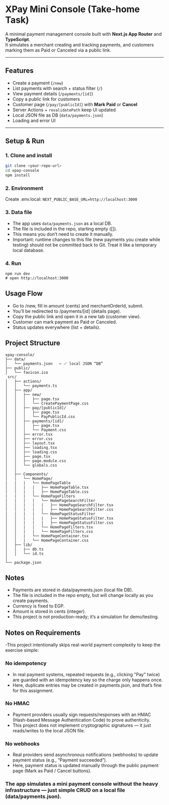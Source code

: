 # XPay Mini Console (Take-home Task)

A minimal payment management console built with **Next.js App Router** and **TypeScript**.  
It simulates a merchant creating and tracking payments, and customers marking them as Paid or Canceled via a public link.

---

## Features
- Create a payment (`/new`)
- List payments with search + status filter (`/`)
- View payment details (`/payments/[id]`)
- Copy a public link for customers
- Customer page (`/pay/[publicId]`) with **Mark Paid** or **Cancel**
- Server Actions + `revalidatePath` keep UI updated
- Local JSON file as DB (`data/payments.json`)
- Loading and error UI

---

## Setup & Run

### 1. Clone and install
```bash
git clone <your-repo-url>
cd xpay-console
npm install
```

### 2. Environment

Create .env.local: ``` NEXT_PUBLIC_BASE_URL=http://localhost:3000 ```

### 3. Data file

- The app uses ``` data/payments.json ``` as a local DB.
- The file is included in the repo, starting empty ([]).
- This means you don’t need to create it manually.
- Important: runtime changes to this file (new payments you create while testing) should not be committed back to Git. Treat it like a temporary local database.

### 4. Run

``` 
npm run dev
# open http://localhost:3000
```

## Usage Flow
- Go to /new, fill in amount (cents) and merchantOrderId, submit.
- You’ll be redirected to /payments/[id] (details page).
- Copy the public link and open it in a new tab (customer view).
- Customer can mark payment as Paid or Canceled.
- Status updates everywhere (list + details).

## Project Structure
```
xpay-console/
├── data/
│   └── payments.json   ← ✅ local JSON “DB”
├── public/
│   └── favicon.ico
 src/
│   ├── actions/
│   │   └── payments.ts
│   ├── app/
│   │   ├── new/
│   │   │   ├── page.tsx
│   │   │   └── CreatePaymentPage.css
│   │   ├── pay/[publicId]/
│   │   │   ├── page.tsx
│   │   │   └── PayPublicId.css
│   │   ├── payments/[id]/
│   │   │   ├── page.tsx
│   │   │   └── Payment.css
│   │   ├── error.tsx
│   │   ├── error.css
│   │   ├── layout.tsx
│   │   ├── loading.tsx
│   │   ├── loading.css
│   │   ├── page.tsx
│   │   ├── page.module.css
│   │   └── globals.css
│   │
│   ├── Components/
│   │   └── HomePage/
|   |   |   └── HomePageTable
│   │   |   |   ├── HomePageTable.tsx
│   │   |   |   ├── HomePageTable.css
|   |   |   └── HomePageFilters
|   |   |   |   └── HomePageSearchFilter
│   │   |   |   |   ├── HomePageSearchFilter.tsx
│   │   |   |   |   ├── HomePageSearchFilter.css
|   |   |   |   └── HomePageStatusFilter
│   │   |   |   |   ├── HomePageStatusFilter.tsx
│   │   |   |   |   ├── HomePageStatusFilter.css
│   │   |   |   └── HomePageFilters.tsx
│   │   |   |   └── HomePageFilters.css
│   │   |   └── HomePageContainer.tsx
│   │   |   └── HomePageContainer.css
│   ├── lib/
│   │   ├── db.ts
│   │   └── id.ts
│
└── package.json
```

## Notes
- Payments are stored in data/payments.json (local file DB).
- The file is included in the repo empty, but will change locally as you create payments.
- Currency is fixed to EGP.
- Amount is stored in cents (integer).
- This project is not production-ready; it’s a simulation for demo/testing.

## Notes on Requirements
-This project intentionally skips real-world payment complexity to keep the exercise simple:

### No idempotency
- In real payment systems, repeated requests (e.g., clicking "Pay" twice) are guarded with an idempotency key so the charge only happens once.
- Here, duplicate entries may be created in payments.json, and that’s fine for this assignment.

### No HMAC
- Payment providers usually sign requests/responses with an HMAC (Hash-based Message Authentication Code) to prove authenticity.
- This project does not implement cryptographic signatures — it just reads/writes to the local JSON file.

### No webhooks
- Real providers send asynchronous notifications (webhooks) to update payment status (e.g., “Payment succeeded”).
- Here, payment status is updated manually through the public payment page (Mark as Paid / Cancel buttons).

### The app simulates a mini payment console without the heavy infrastructure — just simple CRUD on a local file (data/payments.json).

